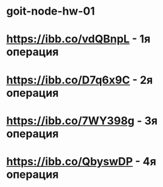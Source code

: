 # goit-node-hw-01

# https://ibb.co/vdQBnpL - 1я операция

# https://ibb.co/D7q6x9C - 2я операция

# https://ibb.co/7WY398g - 3я операция

# https://ibb.co/QbyswDP - 4я операция
